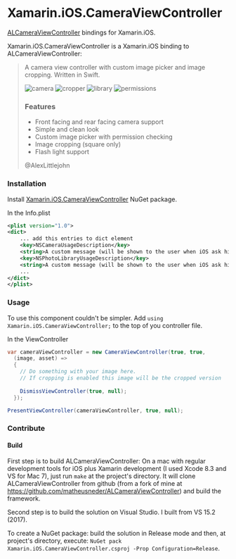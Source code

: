 # Xamarin.iOS.CameraViewController

[ALCameraViewController](https://github.com/AlexLittlejohn/ALCameraViewController) bindings for Xamarin.iOS.

Xamarin.iOS.CameraViewController is a Xamarin.iOS binding to ALCameraViewController:
> A camera view controller with custom image picker and image cropping. Written in Swift.
>
> ![camera](https://cloud.githubusercontent.com/assets/932822/8455694/c61de812-2006-11e5-85c0-a57e3d980561.jpg)
> ![cropper](https://cloud.githubusercontent.com/assets/932822/8455697/c627ac44-2006-11e5-82be-7f96e73d9b1f.jpg)
> ![library](https://cloud.githubusercontent.com/assets/932822/8455695/c620ebb6-2006-11e5-9c61-75a81870c9de.jpg)
> ![permissions](https://cloud.githubusercontent.com/assets/932822/8455696/c62157fe-2006-11e5-958f-849cabf541ca.jpg)
>
> ### Features
> 
> - Front facing and rear facing camera support
> - Simple and clean look
> - Custom image picker with permission checking
> - Image cropping (square only)
> - Flash light support
>
> @AlexLittlejohn

### Installation

Install [Xamarin.iOS.CameraViewController](https://www.nuget.org/packages/Xamarin.iOS.CameraViewController/) NuGet package.

In the Info.plist
```xml
<plist version="1.0">
<dict>
	... add this entries to dict element
	<key>NSCameraUsageDescription</key>
	<string>A custom message (will be shown to the user when iOS ask him for permission to access photo library).</string>
	<key>NSPhotoLibraryUsageDescription</key>
	<string>A custom message (will be shown to the user when iOS ask him for permission to access photo library).</string>
    ...
</dict>
</plist>    
```

### Usage

To use this component couldn't be simpler.
Add `using Xamarin.iOS.CameraViewController;` to the top of you controller file.

In the ViewController

```cs
var cameraViewController = new CameraViewController(true, true,
  (image, asset) => 
  {
    // Do something with your image here.
    // If cropping is enabled this image will be the cropped version
    
    DismissViewController(true, null);   
  });

PresentViewController(cameraViewController, true, null);
```

### Contribute

#### Build

First step is to build ALCameraViewController: On a mac with regular development tools for iOS plus Xamarin development (I used Xcode 8.3 and VS for Mac 7), just run `make` at the project's directory. It will clone ALCameraViewController from github (from a fork of mine at https://github.com/matheusneder/ALCameraViewController) and build the framework.

Second step is to build the solution on Visual Studio. I built from VS 15.2 (2017).

To create a NuGet package: build the solution in Release mode and then, at project's directory, execute: `NuGet pack Xamarin.iOS.CameraViewController.csproj -Prop Configuration=Release`.
